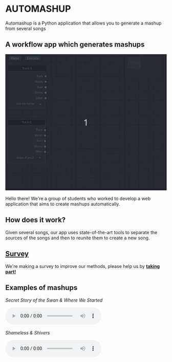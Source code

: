 # AUTOMASHUP

Automashup is a Python application that allows you to generate a mashup from several songs 


## A workflow app which generates mashups

![Animation](./images/animation.gif)

Hello there! We're a group of students who worked to develop a web application that aims to create mashups automatically.

## How does it work?

Given several songs, our app uses state-of-the-art tools to separate the sources of the songs and then to reunite them to create a new song.

## [Survey](http://automashup.ddns.net:8080/)

We're making a survey to improve our methods, please help us by **[taking part!](http://automashup.ddns.net:8080/)**

## Examples of mashups

*Secret Story of the Swan & Where We Started*

<audio controls>
    <source src="examples/Shameless%20&%20Shivers.wav" type="audio/wav">
Your browser does not support the audio element.
</audio> 

*Shameless & Shivers*

<audio controls>
  <source src="examples/SecretStoryoftheSwan%20&%20WhereWeStarted.wav" type="audio/wav">
Your browser does not support the audio element.
</audio> 

